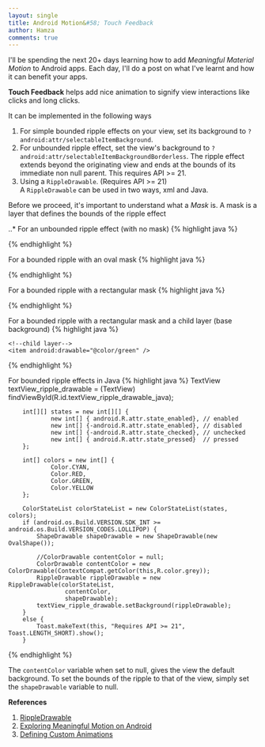 ```yaml
---
layout: single
title: Android Motion&#58; Touch Feedback
author: Hamza
comments: true
---
```


 I'll be spending the next 20+ days learning how to add _Meaningful Material Motion_ to Android apps. Each day, I'll 
 do a post on what I've learnt and how it can benefit your apps.  

**Touch Feedback** helps add nice animation to signify view interactions like clicks and long clicks.

It can be implemented in the following ways <br />
1. For simple bounded ripple effects on your view, set its background to 
 `?android:attr/selectableItemBackground`. <br />
2. For unbounded ripple effect, set the view's background to
 `?android:attr/selectableItemBackgroundBorderless`. The ripple effect extends beyond the originating view 
 and ends at the bounds of its immediate non null parent. This requires API >= 21. <br />
3. Using a `RippleDrawable`. (Requires API >= 21) <br />
 A `RippleDrawable` can be used in two ways, xml and Java. 

Before we proceed, it's important to understand what a _Mask_ is. A mask is a layer that defines the bounds of the ripple effect

..* For an unbounded ripple effect (with no mask) 
{% highlight java %}
<?xml version="1.0" encoding="utf-8"?>
<ripple android:color="@color/unbounded_ripple"
    xmlns:android="http://schemas.android.com/apk/res/android" />
{% endhighlight %}

For a bounded ripple with an oval mask
{% highlight java %}
<?xml version="1.0" encoding="utf-8"?>
<ripple android:color="@color/colorAccent"
    xmlns:android="http://schemas.android.com/apk/res/android">
    <item android:id="@android:id/mask">
        <shape android:shape="oval">
            <solid android:color="@color/colorAccent"/>
        </shape>
    </item>
</ripple>
{% endhighlight %}

For a bounded ripple with a rectangular mask
{% highlight java %}
<?xml version="1.0" encoding="utf-8"?>
<ripple android:color="@color/blue"
    xmlns:android="http://schemas.android.com/apk/res/android">
    <item android:id="@android:id/mask">
        <shape android:shape="rectangle">
            <solid android:color="@color/blue"/>
        </shape>
    </item>
</ripple>
{% endhighlight %}

For a bounded ripple with a rectangular mask and a child layer (base background)
{% highlight java %}
<?xml version="1.0" encoding="utf-8"?>
<ripple android:color="@color/colorAccent"
    xmlns:android="http://schemas.android.com/apk/res/android">
    <item android:id="@android:id/mask">
        <shape android:shape="oval">
            <solid android:color="@color/colorAccent"/>
        </shape>
    </item>

    <!--child layer-->
    <item android:drawable="@color/green" />
</ripple>
{% endhighlight %}

 For bounded ripple effects in Java
{% highlight java %}
 TextView textView_ripple_drawable = (TextView) findViewById(R.id.textView_ripple_drawable_java);
        
        int[][] states = new int[][] {
                new int[] { android.R.attr.state_enabled}, // enabled
                new int[] {-android.R.attr.state_enabled}, // disabled
                new int[] {-android.R.attr.state_checked}, // unchecked
                new int[] { android.R.attr.state_pressed}  // pressed
        };

        int[] colors = new int[] {
                Color.CYAN,
                Color.RED,
                Color.GREEN,
                Color.YELLOW
        };

        ColorStateList colorStateList = new ColorStateList(states, colors);
        if (android.os.Build.VERSION.SDK_INT >= android.os.Build.VERSION_CODES.LOLLIPOP) {
            ShapeDrawable shapeDrawable = new ShapeDrawable(new OvalShape());

            //ColorDrawable contentColor = null;
            ColorDrawable contentColor = new ColorDrawable(ContextCompat.getColor(this,R.color.grey));
            RippleDrawable rippleDrawable = new RippleDrawable(colorStateList,
                    contentColor,
                    shapeDrawable);
            textView_ripple_drawable.setBackground(rippleDrawable);
        }
        else {
            Toast.makeText(this, "Requires API >= 21", Toast.LENGTH_SHORT).show();
        }
{% endhighlight %}

The `contentColor` variable when set to null, gives the view the default background. To set the 
bounds of the ripple to that of the view, simply set the `shapeDrawable` variable to null.


**References**
1. [RippleDrawable](https://developer.android.com/reference/android/graphics/drawable/RippleDrawable.html) <br />
2. [Exploring Meaningful Motion on Android](https://labs.ribot.co.uk/exploring-meaningful-motion-on-android-1cd95a4bc61d#.x3gxzy8ms) <br />
3. [Defining Custom Animations](https://developer.android.com/training/material/animations.html) <br />
